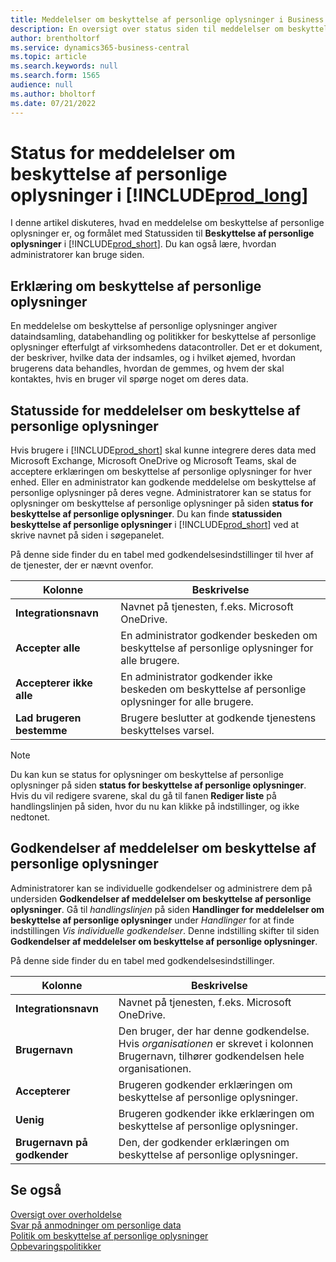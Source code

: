 ```yaml
---
title: Meddelelser om beskyttelse af personlige oplysninger i Business central
description: En oversigt over status siden til meddelelser om beskyttelse af personlige oplysninger i Business central
author: brentholtorf
ms.service: dynamics365-business-central
ms.topic: article
ms.search.keywords: null
ms.search.form: 1565
audience: null
ms.author: bholtorf
ms.date: 07/21/2022
---
```


# Status for meddelelser om beskyttelse af personlige oplysninger i [!INCLUDE[prod_long](includes/prod_long.md)]

I denne artikel diskuteres, hvad en meddelelse om beskyttelse af personlige oplysninger er, og formålet med Statussiden til **Beskyttelse af personlige oplysninger** i [!INCLUDE[prod_short](includes/prod_short.md)]. Du kan også lære, hvordan administratorer kan bruge siden.

## Erklæring om beskyttelse af personlige oplysninger

En meddelelse om beskyttelse af personlige oplysninger angiver dataindsamling, databehandling og politikker for beskyttelse af personlige oplysninger efterfulgt af virksomhedens datacontroller. Det er et dokument, der beskriver, hvilke data der indsamles, og i hvilket øjemed, hvordan brugerens data behandles, hvordan de gemmes, og hvem der skal kontaktes, hvis en bruger vil spørge noget om deres data. 

## Statusside for meddelelser om beskyttelse af personlige oplysninger

Hvis brugere i [!INCLUDE[prod_short](includes/prod_short.md)] skal kunne integrere deres data med Microsoft Exchange, Microsoft OneDrive og Microsoft Teams, skal de acceptere erklæringen om beskyttelse af personlige oplysninger for hver enhed. Eller en administrator kan godkende meddelelse om beskyttelse af personlige oplysninger på deres vegne. Administratorer kan se status for oplysninger om beskyttelse af personlige oplysninger på siden **status for beskyttelse af personlige oplysninger**. Du kan finde **statussiden beskyttelse af personlige oplysninger** i [!INCLUDE[prod_short](includes/prod_short.md)] ved at skrive navnet på siden i søgepanelet.  

På denne side finder du en tabel med godkendelsesindstillinger til hver af de tjenester, der er nævnt ovenfor. 

| Kolonne | Beskrivelse |
| ----------- | ----------- | 
| **Integrationsnavn** | Navnet på tjenesten, f.eks. Microsoft OneDrive. |
| **Accepter alle** | En administrator godkender beskeden om beskyttelse af personlige oplysninger for alle brugere. |
| **Accepterer ikke alle** | En administrator godkender ikke beskeden om beskyttelse af personlige oplysninger for alle brugere. |
| **Lad brugeren bestemme** | Brugere beslutter at godkende tjenestens beskyttelses varsel. |

> [!NOTE]
> Du kan kun se status for oplysninger om beskyttelse af personlige oplysninger på siden **status for beskyttelse af personlige oplysninger**. Hvis du vil redigere svarene, skal du gå til fanen **Rediger liste** på handlingslinjen på siden, hvor du nu kan klikke på indstillinger, og ikke nedtonet.

## Godkendelser af meddelelser om beskyttelse af personlige oplysninger

Administratorer kan se individuelle godkendelser og administrere dem på undersiden **Godkendelser af meddelelser om beskyttelse af personlige oplysninger**. Gå til *handlingslinjen* på siden **Handlinger for meddelelser om beskyttelse af personlige oplysninger** under *Handlinger* for at finde indstillingen *Vis individuelle godkendelser*. Denne indstilling skifter til siden **Godkendelser af meddelelser om beskyttelse af personlige oplysninger**.<br>

På denne side finder du en tabel med godkendelsesindstillinger. 

| Kolonne | Beskrivelse |
| ----------- | ----------- | 
| **Integrationsnavn** | Navnet på tjenesten, f.eks. Microsoft OneDrive. |
| **Brugernavn** | Den bruger, der har denne godkendelse. Hvis *organisationen* er skrevet i kolonnen Brugernavn, tilhører godkendelsen hele organisationen. 
| **Accepterer** | Brugeren godkender erklæringen om beskyttelse af personlige oplysninger. |
| **Uenig** | Brugeren godkender ikke erklæringen om beskyttelse af personlige oplysninger. |
| **Brugernavn på godkender** | Den, der godkender erklæringen om beskyttelse af personlige oplysninger. |

## Se også

[Oversigt over overholdelse  ](/dynamics365/business-central/compliance/compliance-overview)  
[Svar på anmodninger om personlige data  ](/dynamics365/business-central/admin-responding-to-requests-about-personal-data)  
[Politik om beskyttelse af personlige oplysninger ](/dynamics365/business-central/dev-itpro/developer/readiness/readiness-checklist-i-privacypolicy-termsofuse)  
[Opbevaringspolitikker](/dynamics365-release-plan/2020wave2/smb/dynamics365-business-central/define-retention-policies) 
